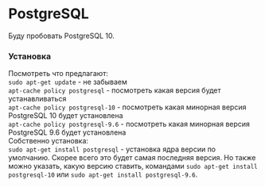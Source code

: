 # PostgreSQL
Буду пробовать PostgreSQL 10.

### Установка
Посмотреть что предлагают:  
`sudo apt-get update` - не забываем  
`apt-cache policy postgresql` - посмотреть какая версия будет устанавливаться  
`apt-cache policy postgresql-10` - посмотреть какая минорная версия PostgreSQL 10 будет установлена  
`apt-cache policy postgresql-9.6` - посмотреть какая минорная версия PostgreSQL 9.6 будет установлена  
Собственно установка:  
`sudo apt-get install postgresql` - установка ядра версии по умолчанию. Скорее всего это будет самая последняя версия. Но также можно указать, какую версию ставить, командами `sudo apt-get install postgresql-10` или `sudo apt-get install postgresql-9.6`.  
